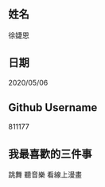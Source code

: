 姓名
----
徐婕恩

日期
----
2020/05/06

Github Username
---------------
811177

我最喜歡的三件事
---------------
跳舞 聽音樂 看線上漫畫